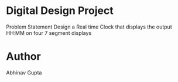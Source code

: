 Digital Design Project
====================
Problem Statement
Design a Real time Clock that displays the output HH:MM on four 7 segment displays

Author
==========
Abhinav Gupta
